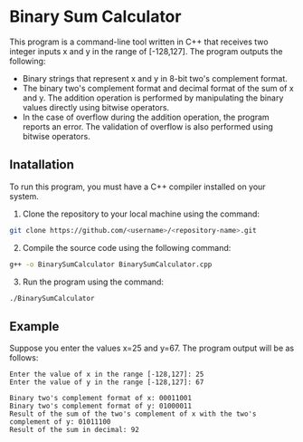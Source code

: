 
# Binary Sum Calculator

This program is a command-line tool written in C++ that receives two integer inputs x and y in the range of [-128,127]. The program outputs the following:

- Binary strings that represent x and y in 8-bit two's complement format.
- The binary two's complement format and decimal format of the sum of x and y. The addition operation is performed by manipulating the binary values directly using bitwise operators.
- In the case of overflow during the addition operation, the program reports an error. The validation of overflow is also performed using bitwise operators.


## Inatallation

To run this program, you must have a C++ compiler installed on your system.

1. Clone the  repository to your local machine using the command:

```bash
git clone https://github.com/<username>/<repository-name>.git
```

2. Compile the source code using the following command:

```bash
g++ -o BinarySumCalculator BinarySumCalculator.cpp
```

3. Run the program using the command:

```bash
./BinarySumCalculator
```

## Example

Suppose you enter the values x=25 and y=67. The program output will be as follows:

```
Enter the value of x in the range [-128,127]: 25
Enter the value of y in the range [-128,127]: 67

Binary two's complement format of x: 00011001
Binary two's complement format of y: 01000011
Result of the sum of the two's complement of x with the two's complement of y: 01011100
Result of the sum in decimal: 92
```
